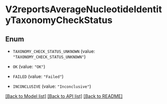 # V2reportsAverageNucleotideIdentityTaxonomyCheckStatus

## Enum


* `TAXONOMY_CHECK_STATUS_UNKNOWN` (value: `"TAXONOMY_CHECK_STATUS_UNKNOWN"`)

* `OK` (value: `"OK"`)

* `FAILED` (value: `"Failed"`)

* `INCONCLUSIVE` (value: `"Inconclusive"`)


[[Back to Model list]](../README.md#documentation-for-models) [[Back to API list]](../README.md#documentation-for-api-endpoints) [[Back to README]](../README.md)


